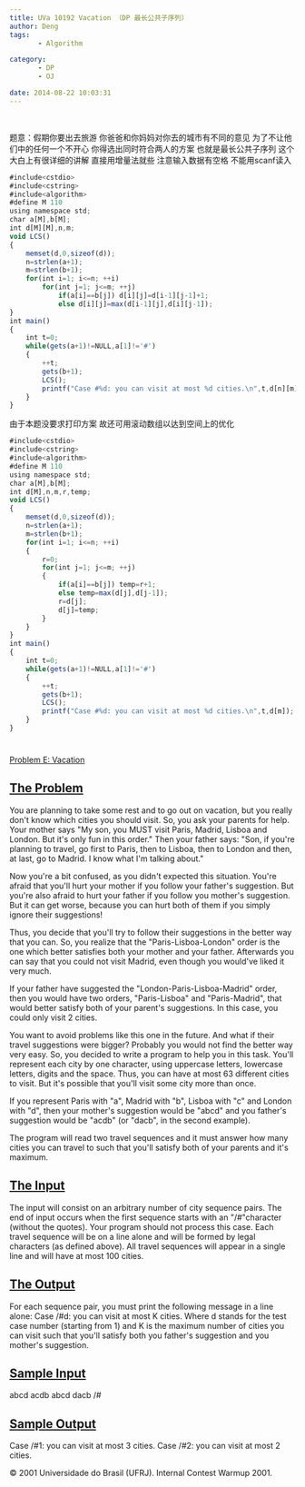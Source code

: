 ```yaml
---
title: UVa 10192 Vacation （DP 最长公共子序列）
author: Deng
tags: 
       - Algorithm

category: 
       - DP
       - OJ

date: 2014-08-22 10:03:31
---
```

﻿﻿

题意：假期你要出去旅游 你爸爸和你妈妈对你去的城市有不同的意见 为了不让他们中的任何一个不开心 你得选出同时符合两人的方案 也就是最长公共子序列 这个大白上有很详细的讲解 直接用增量法就些 注意输入数据有空格 不能用scanf读入

```js 
#include<cstdio>
#include<cstring>
#include<algorithm>
#define M 110
using namespace std;
char a[M],b[M];
int d[M][M],n,m;
void LCS()
{
    memset(d,0,sizeof(d));
    n=strlen(a+1);
    m=strlen(b+1);
    for(int i=1; i<=n; ++i)
        for(int j=1; j<=m; ++j)
            if(a[i]==b[j]) d[i][j]=d[i-1][j-1]+1;
            else d[i][j]=max(d[i-1][j],d[i][j-1]);
}
int main()
{
    int t=0;
    while(gets(a+1)!=NULL,a[1]!='#')
    {
        ++t;
        gets(b+1);
        LCS();
        printf("Case #%d: you can visit at most %d cities.\n",t,d[n][m]);
    }
}
```

由于本题没要求打印方案 故还可用滚动数组以达到空间上的优化

```js 
#include<cstdio>
#include<cstring>
#include<algorithm>
#define M 110
using namespace std;
char a[M],b[M];
int d[M],n,m,r,temp;
void LCS()
{
    memset(d,0,sizeof(d));
    n=strlen(a+1);
    m=strlen(b+1);
    for(int i=1; i<=n; ++i)
    {
        r=0;
        for(int j=1; j<=m; ++j)
        {
            if(a[i]==b[j]) temp=r+1;
            else temp=max(d[j],d[j-1]);
            r=d[j];
            d[j]=temp;
        }
    }
}
int main()
{
    int t=0;
    while(gets(a+1)!=NULL,a[1]!='#')
    {
        ++t;
        gets(b+1);
        LCS();
        printf("Case #%d: you can visit at most %d cities.\n",t,d[m]);
    }
}
```

#

[Problem E: Vacation](http://vjudge.net/)

## [The Problem](http://vjudge.net/)

You are planning to take some rest and to go out on vacation, but you really don't know which cities you should visit. So, you ask your parents for help. Your mother says "My son, you MUST visit Paris, Madrid, Lisboa and London. But it's only fun in this order." Then your father says: "Son, if you're planning to travel, go first to Paris, then to Lisboa, then to London and then, at last, go to Madrid. I know what I'm talking about."

Now you're a bit confused, as you didn't expected this situation. You're afraid that you'll hurt your mother if you follow your father's suggestion. But you're also afraid to hurt your father if you follow you mother's suggestion. But it can get worse, because you can hurt both of them if you simply ignore their suggestions!

Thus, you decide that you'll try to follow their suggestions in the better way that you can. So, you realize that the "Paris-Lisboa-London" order is the one which better satisfies both your mother and your father. Afterwards you can say that you could not visit Madrid, even though you would've liked it very much.

If your father have suggested the "London-Paris-Lisboa-Madrid" order, then you would have two orders, "Paris-Lisboa" and "Paris-Madrid", that would better satisfy both of your parent's suggestions. In this case, you could only visit 2 cities.

You want to avoid problems like this one in the future. And what if their travel suggestions were bigger? Probably you would not find the better way very easy. So, you decided to write a program to help you in this task. You'll represent each city by one character, using uppercase letters, lowercase letters, digits and the space. Thus, you can have at most 63 different cities to visit. But it's possible that you'll visit some city more than once.

If you represent Paris with "a", Madrid with "b", Lisboa with "c" and London with "d", then your mother's suggestion would be "abcd" and you father's suggestion would be "acdb" (or "dacb", in the second example).

The program will read two travel sequences and it must answer how many cities you can travel to such that you'll satisfy both of your parents and it's maximum.

## [The Input](http://vjudge.net/)

The input will consist on an arbitrary number of city sequence pairs. The end of input occurs when the first sequence starts with an "/#"character (without the quotes). Your program should not process this case. Each travel sequence will be on a line alone and will be formed by legal characters (as defined above). All travel sequences will appear in a single line and will have at most 100 cities.

## [The Output](http://vjudge.net/)

For each sequence pair, you must print the following message in a line alone:
Case /#d: you can visit at most K cities. Where d stands for the test case number (starting from 1) and K is the maximum number of cities you can visit such that you'll satisfy both you father's suggestion and you mother's suggestion.

## [Sample Input](http://vjudge.net/)

abcd acdb abcd dacb /#

## [Sample Output](http://vjudge.net/)

Case /#1: you can visit at most 3 cities. Case /#2: you can visit at most 2 cities.

© 2001 Universidade do Brasil (UFRJ). Internal Contest Warmup 2001.